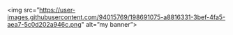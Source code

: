 <img src=”https://user-images.githubusercontent.com/94015769/198691075-a8816331-3bef-4fa5-aea7-5c0d202a946c.png" alt=”my banner”>
<!--
**v-liudwinski/v-liudwinski** is a ✨ _special_ ✨ repository because its `README.md` (this file) appears on your GitHub profile.

Here are some ideas to get you started:

- 🔭 I’m currently working on ...
- 🌱 I’m currently learning ...
- 👯 I’m looking to collaborate on ...
- 🤔 I’m looking for help with ...
- 💬 Ask me about ...
- 📫 How to reach me: ...
- 😄 Pronouns: ...
- ⚡ Fun fact: ...
-->
